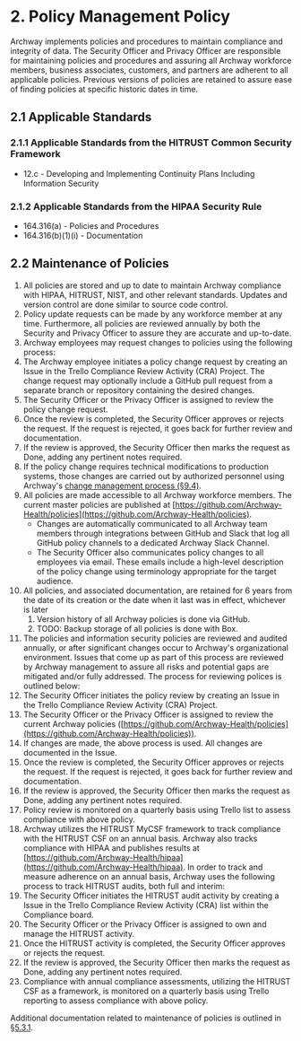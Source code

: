 # 2. Policy Management Policy

Archway implements policies and procedures to maintain compliance and integrity of data. The Security Officer and Privacy Officer are responsible for maintaining policies and procedures and assuring all Archway workforce members, business associates, customers, and partners are adherent to all applicable policies. Previous versions of policies are retained to assure ease of finding policies at specific historic dates in time.

## 2.1 Applicable Standards

### 2.1.1 Applicable Standards from the HITRUST Common Security Framework

* 12.c - Developing and Implementing Continuity Plans Including Information Security

### 2.1.2 Applicable Standards from the HIPAA Security Rule

* 164.316(a) - Policies and Procedures
* 164.316(b)(1)(i) - Documentation

## 2.2 Maintenance of Policies

1. All policies are stored and up to date to maintain Archway compliance with HIPAA, HITRUST, NIST, and other relevant standards. Updates and version control are done similar to source code control.
2. Policy update requests can be made by any workforce member at any time. Furthermore, all policies are reviewed annually by both the Security and Privacy Officer to assure they are accurate and up-to-date.
3. Archway employees may request changes to policies using the following process:
  1. The Archway employee initiates a policy change request by creating an Issue in the Trello Compliance Review Activity (CRA) Project. The change request may optionally include a GitHub pull request from a separate branch or repository containing the desired changes.
  2. The Security Officer or the Privacy Officer is assigned to review the policy change request.
  3. Once the review is completed, the Security Officer approves or rejects the request. If the request is rejected, it goes back for further review and documentation.
  4. If the review is approved, the Security Officer then marks the request as Done, adding any pertinent notes required.
  5. If the policy change requires technical modifications to production systems, those changes are carried out by authorized personnel using Archway's [change management process (§9.4)](#9.4-changing-existing-systems).
4. All policies are made accessible to all Archway workforce members. The current master policies are published at [https://github.com/Archway-Health/policies](https://github.com/Archway-Health/policies).
   * Changes are automatically communicated to all Archway team members through integrations between GitHub and Slack that log all GitHub policy channels to a dedicated Archway Slack Channel.
   * The Security Officer also communicates policy changes to all employees via email. These emails include a high-level description of the policy change using terminology appropriate for the target audience.
5. All policies, and associated documentation, are retained for 6 years from the date of its creation or the date when it last was in effect, whichever is later
   1. Version history of all Archway policies is done via GitHub.
   2. TODO: Backup storage of all policies is done with Box.
6. The policies and information security policies are reviewed and audited annually, or after significant changes occur to Archway's organizational environment. Issues that come up as part of this process are reviewed by Archway management to assure all risks and potential gaps are mitigated and/or fully addressed. The process for reviewing polices is outlined below:
  1. The Security Officer initiates the policy review by creating an Issue in the Trello Compliance Review Activity (CRA) Project.
  2. The Security Officer or the Privacy Officer is assigned to review the current Archway policies ([https://github.com/Archway-Health/policies](https://github.com/Archway-Health/policies)).
  3. If changes are made, the above process is used. All changes are documented in the Issue.
  4. Once the review is completed, the Security Officer approves or rejects the request. If the request is rejected, it goes back for further review and documentation.
  5. If the review is approved, the Security Officer then marks the request as Done, adding any pertinent notes required.
  6. Policy review is monitored on a quarterly basis using Trello list to assess compliance with above policy.
7. Archway utilizes the HITRUST MyCSF framework to track compliance with the HITRUST CSF on an annual basis. Archway also tracks compliance with HIPAA and publishes results at [https://github.com/Archway-Health/hipaa](https://github.com/Archway-Health/hipaa). In order to track and measure adherence on an annual basis, Archway uses the following process to track HITRUST audits, both full and interim:
  1. The Security Officer initiates the HITRUST audit activity by creating a Issue in the Trello Compliance Review Activity (CRA) list within the Compliance board.
  2. The Security Officer or the Privacy Officer is assigned to own and manage the HITRUST activity.
  3. Once the HITRUST activity is completed, the Security Officer approves or rejects the request.
  5. If the review is approved, the Security Officer then marks the request as Done, adding any pertinent notes required.
  6. Compliance with annual compliance assessments, utilizing the HITRUST CSF as a framework, is monitored on a quarterly basis using Trello reporting to assess compliance with above policy.

Additional documentation related to maintenance of policies is outlined in [§5.3.1](#5.3-security-officer).